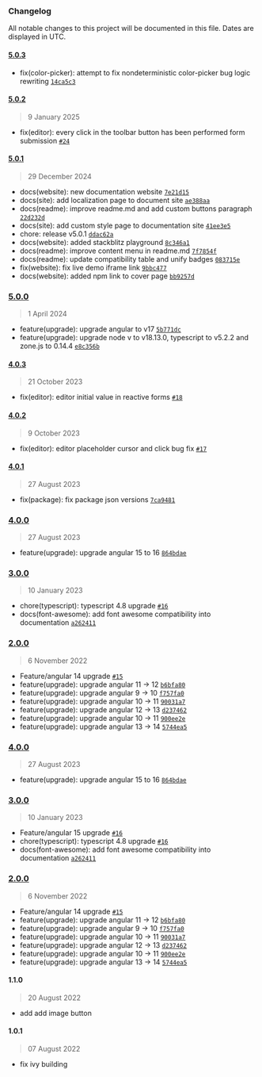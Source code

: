 ### Changelog

All notable changes to this project will be documented in this file. Dates are displayed in UTC.

#### [5.0.3](https://github.com/Raiper34/ngx-simple-text-editor/compare/5.0.2...5.0.3)

- fix(color-picker): attempt to fix nondeterministic color-picker bug logic rewriting [`14ca5c3`](https://github.com/Raiper34/ngx-simple-text-editor/commit/14ca5c3ef2ccda467f367afe275b1b76b3185870)

#### [5.0.2](https://github.com/Raiper34/ngx-simple-text-editor/compare/5.0.1...5.0.2)

> 9 January 2025

- fix(editor): every click in the toolbar button has been performed form submission [`#24`](https://github.com/Raiper34/ngx-simple-text-editor/issues/24)

<!-- auto-changelog-above -->

#### [5.0.1](https://github.com/Raiper34/ngx-simple-text-editor/compare/5.0.0...5.0.1)

> 29 December 2024

- docs(website): new documentation website [`7e21d15`](https://github.com/Raiper34/ngx-simple-text-editor/commit/7e21d15ee518ee793274a1dfa687b44dac5d5619)
- docs(site): add localization page to document site [`ae388aa`](https://github.com/Raiper34/ngx-simple-text-editor/commit/ae388aacf98b2b1734f1c8459fc26c39ea3d1d4f)
- docs(readme): improve readme.md and add custom buttons paragraph [`22d232d`](https://github.com/Raiper34/ngx-simple-text-editor/commit/22d232dbd5439460e609566826af601055480ef9)
- docs(site): add custom style page to documentation site [`41ee3e5`](https://github.com/Raiper34/ngx-simple-text-editor/commit/41ee3e5405cd311c280e1d5345f0419fae88da21)
- chore: release v5.0.1 [`ddac62a`](https://github.com/Raiper34/ngx-simple-text-editor/commit/ddac62a1efb752e7b2c68eda509d08e02d22e460)
- docs(website): added stackblitz playground [`8c346a1`](https://github.com/Raiper34/ngx-simple-text-editor/commit/8c346a1f1cadbf944a36feeef34cc9302305ee0f)
- docs(readme): improve content menu in readme.md [`7f7854f`](https://github.com/Raiper34/ngx-simple-text-editor/commit/7f7854f815db546453f1f00c0000d8b477dbc1f3)
- docs(readme): update compatibility table and unify badges [`083715e`](https://github.com/Raiper34/ngx-simple-text-editor/commit/083715e48e499b078aeba869636980a278a3ab84)
- fix(website): fix live demo iframe link [`9bbc477`](https://github.com/Raiper34/ngx-simple-text-editor/commit/9bbc4771e58a93b3a38e7c89594e89043ff82d8d)
- docs(website): added npm link to cover page [`bb9257d`](https://github.com/Raiper34/ngx-simple-text-editor/commit/bb9257d9230c407aa817172cb83e529f6aa3f6de)

### [5.0.0](https://github.com/Raiper34/ngx-simple-text-editor/compare/4.0.3...5.0.0)

> 1 April 2024

- feature(upgrade): upgrade angular to v17 [`5b771dc`](https://github.com/Raiper34/ngx-simple-text-editor/commit/5b771dccf6f6f32fca4ee10b06d4f771b7022e65)
- feature(upgrade): upgrade node v to v18.13.0, typescript to v5.2.2 and zone.js to 0.14.4 [`e8c356b`](https://github.com/Raiper34/ngx-simple-text-editor/commit/e8c356bf71ac41d7eb83edd10a8d18780d9f281f)

#### [4.0.3](https://github.com/Raiper34/ngx-simple-text-editor/compare/4.0.2...4.0.3)

> 21 October 2023

- fix(editor): editor initial value in reactive forms [`#18`](https://github.com/Raiper34/ngx-simple-text-editor/issues/18)

#### [4.0.2](https://github.com/Raiper34/ngx-simple-text-editor/compare/4.0.1...4.0.2)

> 9 October 2023

- fix(editor): editor placeholder cursor and click bug fix [`#17`](https://github.com/Raiper34/ngx-simple-text-editor/issues/17)

#### [4.0.1](https://github.com/Raiper34/ngx-simple-text-editor/compare/4.0.0...4.0.1)

> 27 August 2023

- fix(package): fix package json versions [`7ca9481`](https://github.com/Raiper34/ngx-simple-text-editor/commit/7ca948188f00881a498b2d0b38fd1bc3db3db746)

### [4.0.0](https://github.com/Raiper34/ngx-simple-text-editor/compare/3.0.0...4.0.0)

> 27 August 2023

- feature(upgrade): upgrade angular 15 to 16 [`864bdae`](https://github.com/Raiper34/ngx-simple-text-editor/commit/864bdae6dd85fe7b181d5d612d390270ed3d227e)

### [3.0.0](https://github.com/Raiper34/ngx-simple-text-editor/compare/2.0.0...3.0.0)

> 10 January 2023

- chore(typescript): typescript 4.8 upgrade [`#16`](https://github.com/Raiper34/ngx-simple-text-editor/pull/16)
- docs(font-awesome): add font awesome compatibility into documentation [`a262411`](https://github.com/Raiper34/ngx-simple-text-editor/commit/a262411fc2313c67977807f85b1f55c8ceaea609)

### [2.0.0](https://github.com/Raiper34/ngx-simple-text-editor/compare/1.4.0...2.0.0)

> 6 November 2022

- Feature/angular 14 upgrade [`#15`](https://github.com/Raiper34/ngx-simple-text-editor/pull/15)
- feature(upgrade): upgrade angular 11 -&gt; 12 [`b6bfa80`](https://github.com/Raiper34/ngx-simple-text-editor/commit/b6bfa80b8bb94d8219ada820d24de718c245607a)
- feature(upgrade): upgrade angular 9 -&gt; 10 [`f757fa0`](https://github.com/Raiper34/ngx-simple-text-editor/commit/f757fa01809c0909d7f30c2ed81877aec50b8f05)
- feature(upgrade): upgrade angular 10 -&gt; 11 [`90031a7`](https://github.com/Raiper34/ngx-simple-text-editor/commit/90031a771efb5fef3b87b7610fdf8bc04c9cec06)
- feature(upgrade): upgrade angular 12 -&gt; 13 [`d237462`](https://github.com/Raiper34/ngx-simple-text-editor/commit/d2374620264c3b722d9622b3536e1ae7dba39739)
- feature(upgrade): upgrade angular 10 -&gt; 11 [`900ee2e`](https://github.com/Raiper34/ngx-simple-text-editor/commit/900ee2ed1a71fee4bb62adcf7a6f36ae07af362f)
- feature(upgrade): upgrade angular 13 -&gt; 14 [`5744ea5`](https://github.com/Raiper34/ngx-simple-text-editor/commit/5744ea5ca96b135a8dd57580a72702d08c671e38)

### [4.0.0](https://github.com/Raiper34/ngx-simple-text-editor/compare/3.0.0...4.0.0)

> 27 August 2023

- feature(upgrade): upgrade angular 15 to 16 [`864bdae`](https://github.com/Raiper34/ngx-simple-text-editor/commit/864bdae6dd85fe7b181d5d612d390270ed3d227e)

### [3.0.0](https://github.com/Raiper34/ngx-simple-text-editor/compare/2.0.0...3.0.0)

> 10 January 2023

- Feature/angular 15 upgrade [`#16`](https://github.com/Raiper34/ngx-simple-text-editor/pull/16)
- chore(typescript): typescript 4.8 upgrade [`#16`](https://github.com/Raiper34/ngx-simple-text-editor/pull/16)
- docs(font-awesome): add font awesome compatibility into documentation [`a262411`](https://github.com/Raiper34/ngx-simple-text-editor/commit/a262411fc2313c67977807f85b1f55c8ceaea609)

### [2.0.0](https://github.com/Raiper34/ngx-simple-text-editor/compare/1.4.0...2.0.0)

> 6 November 2022

- Feature/angular 14 upgrade [`#15`](https://github.com/Raiper34/ngx-simple-text-editor/pull/15)
- feature(upgrade): upgrade angular 11 -&gt; 12 [`b6bfa80`](https://github.com/Raiper34/ngx-simple-text-editor/commit/b6bfa80b8bb94d8219ada820d24de718c245607a)
- feature(upgrade): upgrade angular 9 -&gt; 10 [`f757fa0`](https://github.com/Raiper34/ngx-simple-text-editor/commit/f757fa01809c0909d7f30c2ed81877aec50b8f05)
- feature(upgrade): upgrade angular 10 -&gt; 11 [`90031a7`](https://github.com/Raiper34/ngx-simple-text-editor/commit/90031a771efb5fef3b87b7610fdf8bc04c9cec06)
- feature(upgrade): upgrade angular 12 -&gt; 13 [`d237462`](https://github.com/Raiper34/ngx-simple-text-editor/commit/d2374620264c3b722d9622b3536e1ae7dba39739)
- feature(upgrade): upgrade angular 10 -&gt; 11 [`900ee2e`](https://github.com/Raiper34/ngx-simple-text-editor/commit/900ee2ed1a71fee4bb62adcf7a6f36ae07af362f)
- feature(upgrade): upgrade angular 13 -&gt; 14 [`5744ea5`](https://github.com/Raiper34/ngx-simple-text-editor/commit/5744ea5ca96b135a8dd57580a72702d08c671e38)

#### 1.1.0

> 20 August 2022

* add add image button

#### 1.0.1

> 07 August 2022

* fix ivy building
